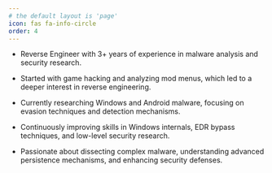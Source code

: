 ```yaml
---
# the default layout is 'page'
icon: fas fa-info-circle
order: 4
---
```



* Reverse Engineer with 3+ years of experience in malware analysis and security research.

* Started with game hacking and analyzing mod menus, which led to a deeper interest in reverse engineering.

* Currently researching Windows and Android malware, focusing on evasion techniques and detection mechanisms.

* Continuously improving skills in Windows internals, EDR bypass techniques, and low-level security research.

* Passionate about dissecting complex malware, understanding advanced persistence mechanisms, and enhancing security defenses.
